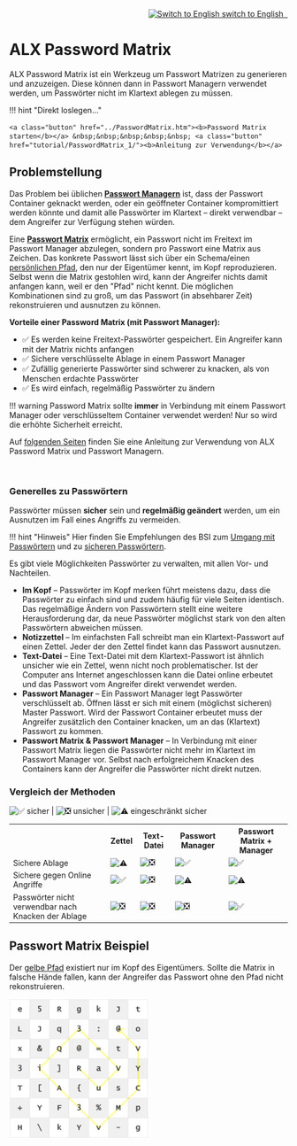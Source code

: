 <div style="text-align:right">
    <a href=".."><img class="emojione" src="https://cdn.jsdelivr.net/emojione/assets/svg/1f1ec-1f1e7.svg" title="Switch to English"> switch to English &nbsp; </a>
</div>

# ALX Password Matrix

ALX Password Matrix ist ein Werkzeug um Passwort Matrizen zu generieren und anzuzeigen. Diese können dann in Passwort Managern verwendet werden, um Passwörter nicht im Klartext ablegen zu müssen.

!!! hint "Direkt loslegen..."

    <a class="button" href="../PasswordMatrix.htm"><b>Password Matrix starten</b></a> &nbsp;&nbsp;&nbsp;&nbsp;&nbsp; <a class="button"  href="tutorial/PasswordMatrix_1/"><b>Anleitung zur Verwendung</b></a>

## Problemstellung

Das Problem bei üblichen [**Passwort Managern**](tutorial/KeePass_1.md) ist, dass der Passwort Container geknackt werden, oder ein geöffneter Container kompromittiert werden könnte und damit alle Passwörter im Klartext &ndash; direkt verwendbar &ndash; dem Angreifer zur Verfügung stehen würden.

Eine [**Passwort Matrix**](tutorial/PasswordMatrix_1.md) ermöglicht, ein Passwort nicht im Freitext im Passwort Manager abzulegen, sondern pro Passwort eine Matrix aus Zeichen. Das konkrete Passwort lässt sich über ein Schema/einen [persönlichen Pfad](tutorial/PasswordMatrix_3.md), den nur der Eigentümer kennt, im Kopf reproduzieren. Selbst wenn die Matrix gestohlen wird, kann der Angreifer nichts damit anfangen kann, weil er den "Pfad" nicht kennt. Die möglichen Kombinationen sind zu groß, um das Passwort (in absehbarer Zeit) rekonstruieren und ausnutzen zu können.

**Vorteile einer Password Matrix (mit Passwort Manager):**

- :white_check_mark: Es werden keine Freitext-Passwörter gespeichert. Ein Angreifer kann mit der Matrix nichts anfangen
- :white_check_mark: Sichere verschlüsselte Ablage in einem Passwort Manager
- :white_check_mark: Zufällig generierte Passwörter sind schwerer zu knacken, als von Menschen erdachte Passwörter
- :white_check_mark: Es wird einfach, regelmäßig Passwörter zu ändern

!!! warning
    Password Matrix sollte **immer** in Verbindung mit einem Passwort Manager oder verschlüsseltem Container verwendet werden! Nur so wird die erhöhte Sicherheit erreicht.

Auf [folgenden Seiten](tutorial/PasswordMatrix_1/) finden Sie eine Anleitung zur Verwendung von ALX Password Matrix und Passwort Managern.

<br>

### Generelles zu Passwörtern

Passwörter müssen **sicher** sein und **regelmäßig geändert** werden, um ein Ausnutzen im Fall eines Angriffs zu vermeiden.

!!! hint "Hinweis"
    Hier finden Sie Empfehlungen des BSI zum [Umgang mit Passwörtern](https://www.bsi-fuer-buerger.de/BSIFB/DE/Empfehlungen/Passwoerter/Umgang/umgang_node.html) und zu [sicheren Passwörtern](https://www.bsi-fuer-buerger.de/BSIFB/DE/Empfehlungen/Passwoerter/passwoerter_node.html).

Es gibt viele Möglichkeiten Passwörter zu verwalten, mit allen Vor- und Nachteilen.

- **Im Kopf** &ndash; Passwörter im Kopf merken führt meistens dazu, dass die Passwörter zu einfach sind und zudem häufig für viele Seiten identisch. Das regelmäßige Ändern von Passwörtern stellt eine weitere Herausforderung dar, da neue Passwörter möglichst stark von den alten Passwörtern abweichen müssen.
- **Notizzettel** &ndash; Im einfachsten Fall schreibt man ein Klartext-Passwort auf einen Zettel. Jeder der den Zettel findet kann das Passwort ausnutzen.
- **Text-Datei** &ndash; Eine Text-Datei mit dem Klartext-Passwort ist ähnlich unsicher wie ein Zettel, wenn nicht noch problematischer. Ist der Computer ans Internet angeschlossen kann die Datei online erbeutet und das Passwort vom Angreifer direkt verwendet werden.
- **Passwort Manager** &ndash; Ein Passwort Manager legt Passwörter verschlüsselt ab. Öffnen lässt er sich mit einem (möglichst sicheren) Master Passwort. Wird der Passwort Container erbeutet muss der Angreifer zusätzlich den Container knacken, um an das (Klartext) Passwort zu kommen.
- **Passwort Matrix & Passwort Manager** &ndash; In Verbindung mit einer Passwort Matrix liegen die Passwörter nicht mehr im Klartext im Passwort Manager vor. Selbst nach erfolgreichem Knacken des Containers kann der Angreifer die Passwörter nicht direkt nutzen.


### Vergleich der Methoden

<img title="" alt="✅" class="emojione" src="https://cdn.jsdelivr.net/emojione/assets/svg/2705.svg"> sicher | <img title="" alt="❎" class="emojione" src="https://cdn.jsdelivr.net/emojione/assets/svg/274e.svg"> unsicher | 
<img title="" alt="⚠️" class="emojione" src="https://cdn.jsdelivr.net/emojione/assets/svg/26a0.svg"> eingeschränkt sicher

<table>
    <tr>
        <th></th>
        <th>Zettel</th>
        <th>Text-Datei </th>
        <th>Passwort Manager</th>
        <th>Passwort Matrix + Manager</th>
    </tr>
    <tr>
        <td title="Ist die Art der Ablage sicher?">Sichere Ablage</td>
        <td><img title="Ein Zettel ist nicht unbedingt unsicher, z.B. wenn er in einem Safe gelagert wird" alt="⚠️" class="emojione" src="https://cdn.jsdelivr.net/emojione/assets/svg/26a0.svg"></td>
        <td><img title="Eine Text-Datei kann direkt gelesen werden" alt="❎" class="emojione" src="https://cdn.jsdelivr.net/emojione/assets/svg/274e.svg"></td>
        <td><img title="Ein Passwort Manager legt die Passwörter verschlüsselt ab" alt="✅" class="emojione" src="https://cdn.jsdelivr.net/emojione/assets/svg/2705.svg"></td>
        <td><img title="Ein Passwort Manager legt die Passwörter verschlüsselt ab" alt="✅" class="emojione" src="https://cdn.jsdelivr.net/emojione/assets/svg/2705.svg"></td>
    </tr>
    <tr>
        <td title="">Sichere gegen Online Angriffe</td>
        <td><img title="Da die Daten nicht auf dem Computer liegen ist ein Online Angriff unmöglich" alt="✅" class="emojione" src="https://cdn.jsdelivr.net/emojione/assets/svg/2705.svg"></td>
        <td><img title="Ist der Computer mit dem Internet verbunden können die Passwörter bei einem Angriff direkt aus der Datei gelesen werden." alt="❎" class="emojione" src="https://cdn.jsdelivr.net/emojione/assets/svg/274e.svg"></td>
        <td><img title="Der Passwort Container kann zwar zugegriffen werden, die Daten sind allerdings verschlüsselt. Die Verschlüsselung muss separat geknackt werden." alt="⚠️" class="emojione" src="https://cdn.jsdelivr.net/emojione/assets/svg/26a0.svg"></td>
        <td><img title="Der Passwort Container kann zwar zugegriffen werden, die Daten sind allerdings verschlüsselt. Die Verschlüsselung muss separat geknackt werden. Mit der Passwort Matrix kann das Passwort allerdings nicht direkt verwendet werden." alt="⚠️" class="emojione" src="https://cdn.jsdelivr.net/emojione/assets/svg/26a0.svg"></td>
    </tr>
    <tr>
        <td title="">Passwörter nicht verwendbar nach Knacken der Ablage</td>
        <td><img title="Klartext Passwörter können direkt verwendet werden" alt="❎" class="emojione" src="https://cdn.jsdelivr.net/emojione/assets/svg/274e.svg"></td>
        <td><img title="Klartext Passwörter können direkt verwendet werden" alt="❎" class="emojione" src="https://cdn.jsdelivr.net/emojione/assets/svg/274e.svg"></td>
        <td><img title="Klartext Passwörter können direkt verwendet werden" alt="❎" class="emojione" src="https://cdn.jsdelivr.net/emojione/assets/svg/274e.svg"></td>
        <td><img title="Mit der Passwort Matrix kann das Passwort nicht direkt verwendet werden" alt="✅" class="emojione" src="https://cdn.jsdelivr.net/emojione/assets/svg/2705.svg"></td>
    </tr>
</table>

## Passwort Matrix Beispiel
Der [gelbe Pfad](tutorial/PasswordMatrix_3.md) existiert nur im Kopf des Eigentümers. Sollte die Matrix in falsche Hände fallen, kann der Angreifer das Passwort ohne den Pfad nicht rekonstruieren.

<img class="shadow" src="../images/passwordMatrix_anim.gif" width="50%">